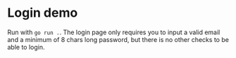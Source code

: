 # Login demo

Run with `go run .`. The login page only requires you to input a valid email and a minimum of 8 chars long password, but there is no other checks to be able to login.

